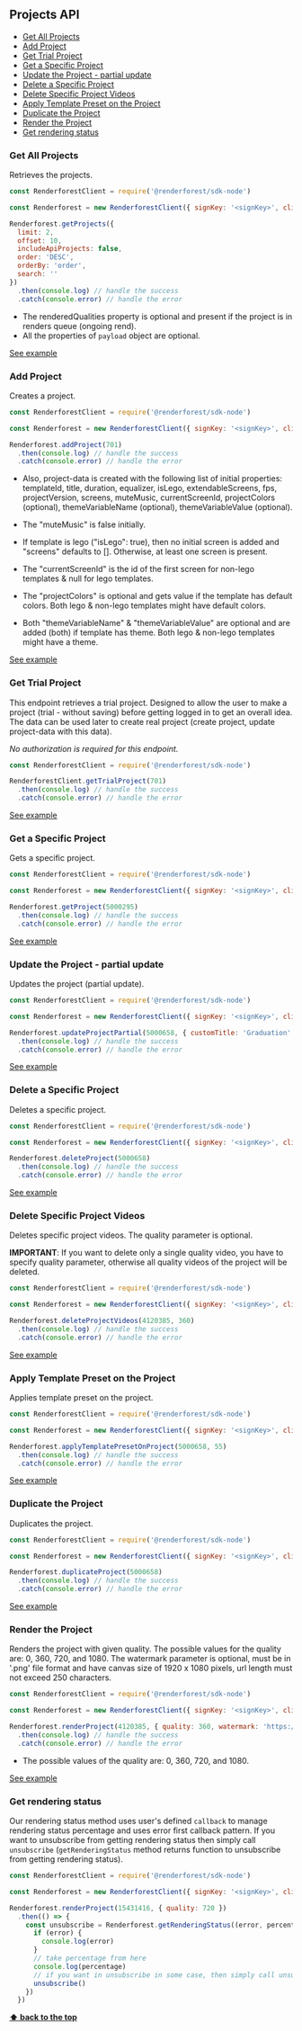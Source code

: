 ## Projects API

  - [Get All Projects](#get-all-projects)
  - [Add Project](#add-project)
  - [Get Trial Project](#get-trial-project)
  - [Get a Specific Project](#get-a-specific-project)
  - [Update the Project - partial update](#update-the-project---partial-update)
  - [Delete a Specific Project](#delete-a-specific-project)
  - [Delete Specific Project Videos](#delete-specific-project-videos)
  - [Apply Template Preset on the Project](#apply-template-preset-on-the-project)
  - [Duplicate the Project](#duplicate-the-project)
  - [Render the Project](#render-the-project)
  - [Get rendering status](#get-rendering-status)

### Get All Projects

Retrieves the projects.
```js
const RenderforestClient = require('@renderforest/sdk-node')

const Renderforest = new RenderforestClient({ signKey: '<signKey>', clientId: -1 })

Renderforest.getProjects({
  limit: 2,
  offset: 10,
  includeApiProjects: false,
  order: 'DESC',
  orderBy: 'order',
  search: ''
})
  .then(console.log) // handle the success
  .catch(console.error) // handle the error
```
- The renderedQualities property is optional and present if the project is in renders queue (ongoing rend).
- All the properties of `payload` object are optional.

[See example](https://github.com/renderforest/renderforest-sdk-node/blob/master/samples/projects/get-projects.js)


### Add Project

Creates a project.
```js
const RenderforestClient = require('@renderforest/sdk-node')

const Renderforest = new RenderforestClient({ signKey: '<signKey>', clientId: -1 })

Renderforest.addProject(701)
  .then(console.log) // handle the success
  .catch(console.error) // handle the error
```
- Also, project-data is created with the following list of initial properties: 
  templateId, title, duration, equalizer, isLego, extendableScreens, fps, projectVersion, screens, muteMusic, 
  currentScreenId, projectColors (optional), themeVariableName (optional), themeVariableValue (optional).


- The "muteMusic" is false initially. 
- If template is lego ("isLego": true), then no initial screen is added and "screens" defaults to []. Otherwise, at least one screen is present. 
- The "currentScreenId" is the id of the first screen for non-lego templates & null for lego templates. 
- The "projectColors" is optional and gets value if the template has default colors. Both lego & non-lego templates might have default colors.
- Both "themeVariableName" & "themeVariableValue" are optional and are added (both) if template has theme. Both lego & non-lego templates might have a theme. 

[See example](https://github.com/renderforest/renderforest-sdk-node/blob/master/samples/projects/add-project.js)


### Get Trial Project

This endpoint retrieves a trial project. Designed to allow the user to make a project (trial - without saving) before
 getting logged in to get an overall idea.
The data can be used later to create real project (create project, update project-data with this data).

_No authorization is required for this endpoint._
```js
const RenderforestClient = require('@renderforest/sdk-node')

RenderforestClient.getTrialProject(701)
  .then(console.log) // handle the success
  .catch(console.error) // handle the error

```
[See example](https://github.com/renderforest/renderforest-sdk-node/blob/master/samples/projects/get-trial-project.js)


### Get a Specific Project

Gets a specific project.
```js
const RenderforestClient = require('@renderforest/sdk-node')

const Renderforest = new RenderforestClient({ signKey: '<signKey>', clientId: -1 })

Renderforest.getProject(5000295)
  .then(console.log) // handle the success
  .catch(console.error) // handle the error
```
[See example](https://github.com/renderforest/renderforest-sdk-node/blob/master/samples/projects/get-project.js)


### Update the Project - partial update

Updates the project (partial update).
```js
const RenderforestClient = require('@renderforest/sdk-node')

const Renderforest = new RenderforestClient({ signKey: '<signKey>', clientId: -1 })

Renderforest.updateProjectPartial(5000658, { customTitle: 'Graduation' })
  .then(console.log) // handle the success
  .catch(console.error) // handle the error
```
[See example](https://github.com/renderforest/renderforest-sdk-node/blob/master/samples/projects/update-project-partial.js)


### Delete a Specific Project

Deletes a specific project.
```js
const RenderforestClient = require('@renderforest/sdk-node')

const Renderforest = new RenderforestClient({ signKey: '<signKey>', clientId: -1 })

Renderforest.deleteProject(5000658)
  .then(console.log) // handle the success
  .catch(console.error) // handle the error

```
[See example](https://github.com/renderforest/renderforest-sdk-node/blob/master/samples/projects/delete-project.js)


### Delete Specific Project Videos

Deletes specific project videos. The quality parameter is optional.

**IMPORTANT**: If you want to delete only a single quality video, you have to specify quality parameter, 
otherwise all quality videos of the project will be deleted.

```js
const RenderforestClient = require('@renderforest/sdk-node')

const Renderforest = new RenderforestClient({ signKey: '<signKey>', clientId: -1 })

Renderforest.deleteProjectVideos(4120385, 360)
  .then(console.log) // handle the success
  .catch(console.error) // handle the error
```
[See example](https://github.com/renderforest/renderforest-sdk-node/blob/master/samples/projects/delete-project-videos.js)


### Apply Template Preset on the Project

Applies template preset on the project.
```js
const RenderforestClient = require('@renderforest/sdk-node')

const Renderforest = new RenderforestClient({ signKey: '<signKey>', clientId: -1 })

Renderforest.applyTemplatePresetOnProject(5000658, 55)
  .then(console.log) // handle the success
  .catch(console.error) // handle the error
```
[See example](https://github.com/renderforest/renderforest-sdk-node/blob/master/samples/projects/apply-template-preset-on-project.js)


### Duplicate the Project

Duplicates the project.
```js
const RenderforestClient = require('@renderforest/sdk-node')

const Renderforest = new RenderforestClient({ signKey: '<signKey>', clientId: -1 })

Renderforest.duplicateProject(5000658)
  .then(console.log) // handle the success
  .catch(console.error) // handle the error
```
[See example](https://github.com/renderforest/renderforest-sdk-node/blob/master/samples/projects/duplicate-project.js)


### Render the Project

Renders the project with given quality. The possible values for the quality are: 0, 360, 720, and 1080. 
The watermark parameter is optional, must be in '.png' file format and have canvas size of 1920 x 1080 pixels,
url length must not exceed 250 characters.

```js
const RenderforestClient = require('@renderforest/sdk-node')

const Renderforest = new RenderforestClient({ signKey: '<signKey>', clientId: -1 })

Renderforest.renderProject(4120385, { quality: 360, watermark: 'https://example.com/watermark.png' })
  .then(console.log) // handle the success
  .catch(console.error) // handle the error

```
- The possible values of the quality are: 0, 360, 720, and 1080.

[See example](https://github.com/renderforest/renderforest-sdk-node/blob/master/samples/projects/render-project.js)


### Get rendering status

Our rendering status method uses user's defined `callback` to manage rendering status percentage 
and uses error first callback pattern. If you want to unsubscribe from getting rendering status then simply call 
`unsubscribe` (`getRenderingStatus` method returns function to unsubscribe from getting rendering status).

```js
const RenderforestClient = require('@renderforest/sdk-node')

const Renderforest = new RenderforestClient({ signKey: '<signKey>', clientId: -1 })

Renderforest.renderProject(15431416, { quality: 720 })
  .then(() => {
    const unsubscribe = Renderforest.getRenderingStatus((error, percentage) => {
      if (error) {
        console.log(error)
      }
      // take percentage from here
      console.log(percentage)
      // if you want in unsubscribe in some case, then simply call unsubscribe
      unsubscribe()
    })
  })
```

**[⬆ back to the top](#projects-api)**
